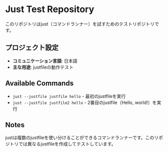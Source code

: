 # Just Test Repository

このリポジトリはjust（コマンドランナー）を試すためのテストリポジトリです。

## プロジェクト設定

- **コミュニケーション言語**: 日本語
- **主な用途**: justfileの動作テスト

## Available Commands

- `just --justfile justfile hello` - 最初のjustfileを実行
- `just --justfile justfile2 hello` - 2番目のjustfile（Hello, world!）を実行

## Notes

justは複数のjustfileを使い分けることができるコマンドランナーです。このリポジトリでは異なるjustfileを作成してテストしています。